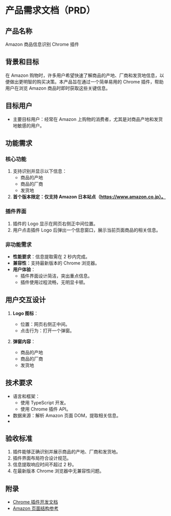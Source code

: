 # 产品需求文档（PRD）

## 产品名称
Amazon 商品信息识别 Chrome 插件

## 背景和目标
在 Amazon 购物时，许多用户希望快速了解商品的产地、厂商和发货地信息，以便做出更明智的购买决策。本产品旨在通过一个简单易用的 Chrome 插件，帮助用户在浏览 Amazon 商品时即时获取这些关键信息。

## 目标用户
- 主要目标用户：经常在 Amazon 上购物的消费者，尤其是对商品产地和发货地敏感的用户。

## 功能需求
### 核心功能
1. 支持识别并显示以下信息：
   - 商品的产地
   - 商品的厂商
   - 发货地
2. **首个版本限定：仅支持 Amazon 日本站点（https://www.amazon.co.jp）。**

### 插件界面
1. 插件的 Logo 显示在网页右侧正中间位置。
2. 用户点击插件 Logo 后弹出一个信息窗口，展示当前页面商品的相关信息。

### 非功能需求
- **性能要求**：信息提取需在 2 秒内完成。
- **兼容性**：支持最新版本的 Chrome 浏览器。
- **用户体验**：
  - 插件界面设计简洁，突出重点信息。
  - 插件使用过程流畅，无明显卡顿。

## 用户交互设计
1. **Logo 图标**：
   - 位置：网页右侧正中间。
   - 点击行为：打开一个弹窗。

2. **弹窗内容**：
   - 商品的产地
   - 商品的厂商
   - 发货地

## 技术要求
- 语言和框架：
  - 使用 TypeScript 开发。
  - 使用 Chrome 插件 API。
- 数据来源：解析 Amazon 页面 DOM，提取相关信息。
- 
## 验收标准
1. 插件能够正确识别并展示商品的产地、厂商和发货地。
2. 插件界面布局符合设计规范。
3. 信息提取响应时间不超过 2 秒。
4. 在最新版本 Chrome 浏览器中无兼容性问题。

## 附录
- [Chrome 插件开发文档](https://developer.chrome.com/docs/extensions/)
- [Amazon 页面结构参考](https://www.amazon.co.jp)
